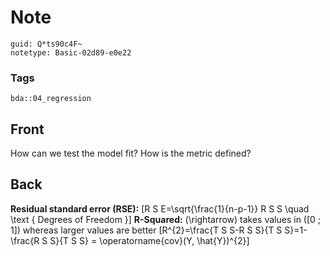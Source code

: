 # Note
```
guid: Q*ts90c4F~
notetype: Basic-02d89-e0e22
```

### Tags
```
bda::04_regression
```

## Front
How can we test the model fit? How is the metric defined?

## Back
<b>Residual standard error (RSE):</b> \[R S
E=\sqrt{\frac{1}{n-p-1}} R S S \quad \text { Degrees of Freedom }\]
<b>R-Squared:</b> \(\rightarrow\) takes values in \([0 ; 1]\)
whereas larger values are better \[R^{2}=\frac{T S S-R S S}{T S
S}=1-\frac{R S S}{T S S} = \operatorname{cov}(Y, \hat{Y})^{2}\]
